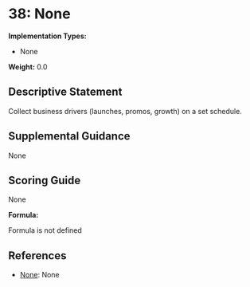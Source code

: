 # 38: None

**Implementation Types:**

- None

**Weight:** 0.0

## Descriptive Statement

Collect business drivers (launches, promos, growth) on a set schedule.

## Supplemental Guidance

None

## Scoring Guide

None

**Formula:**

Formula is not defined

## References

- [None](None): None

